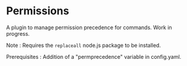 # Permissions
A plugin to manage permission precedence for commands. Work in progress. 

Note : Requires the `replaceall` node.js package to be installed. 

Prerequisites : Addition of a "permprecedence" variable in config.yaml. 
